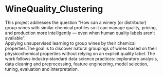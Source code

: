 # WineQuality_Clustering
This project addresses the question "How can a winery (or distributor) group wines with similar chemical profiles so it can manage quality, pricing, and production more intelligently — even when human quality labels aren’t available".  
Applying unsupervised learning to group wines by their chemical properties.The goal is to discover natural groupings of wines based on their physicochemical properties without relying on an explicit quality label. The work follows industry‑standard data science practices: exploratory analysis, data cleaning and preprocessing, feature engineering, model selection, tuning, evaluation and interpretation.
